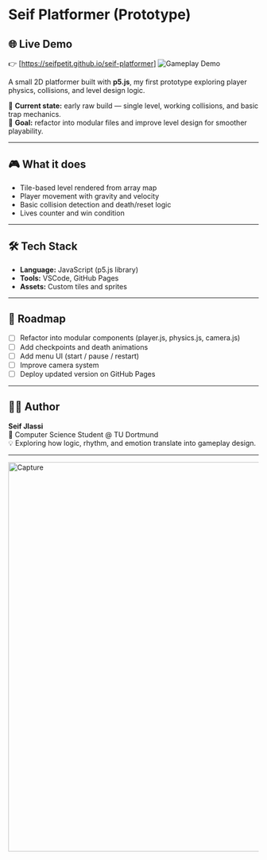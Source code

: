 # Seif Platformer (Prototype)

## 🌐 Live Demo
👉 [https://seifpetit.github.io/seif-platformer]
![Gameplay Demo](./demo.gif)

A small 2D platformer built with **p5.js**, my first prototype exploring player physics, collisions, and level design logic.

🧩 **Current state:** early raw build — single level, working collisions, and basic trap mechanics.  
🎯 **Goal:** refactor into modular files and improve level design for smoother playability.

---

## 🎮 What it does
- Tile-based level rendered from array map  
- Player movement with gravity and velocity  
- Basic collision detection and death/reset logic  
- Lives counter and win condition  

---

## 🛠️ Tech Stack
- **Language:** JavaScript (p5.js library)
- **Tools:** VSCode, GitHub Pages
- **Assets:** Custom tiles and sprites

---

## 🚧 Roadmap
- [ ] Refactor into modular components (player.js, physics.js, camera.js)
- [ ] Add checkpoints and death animations
- [ ] Add menu UI (start / pause / restart)
- [ ] Improve camera system
- [ ] Deploy updated version on GitHub Pages

---

## 👨‍💻 Author
**Seif Jlassi**  
📍 Computer Science Student @ TU Dortmund  
💡 Exploring how logic, rhythm, and emotion translate into gameplay design.  

---

<img width="1845" height="784" alt="Capture" src="https://github.com/user-attachments/assets/dbcddfdf-500c-4d52-8656-9b9ccdfab312" />


